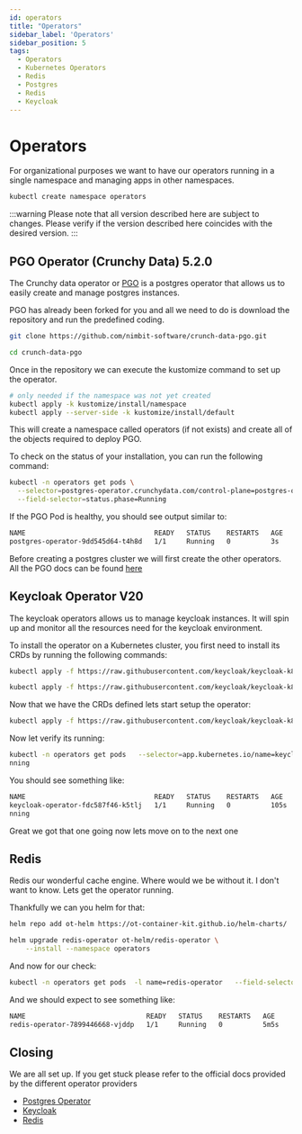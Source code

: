 ```yaml
---
id: operators
title: "Operators"
sidebar_label: 'Operators'
sidebar_position: 5
tags:
  - Operators
  - Kubernetes Operators
  - Redis
  - Postgres
  - Redis
  - Keycloak
---
```

# Operators


For organizational purposes we want to have our operators running in a single namespace and managing apps in other namespaces. 

```bash title="create operator namespace"
kubectl create namespace operators
```

:::warning
Please note that all version described here are subject to changes. Please verify if the version described here coincides with the desired version.
:::


## PGO Operator (Crunchy Data) 5.2.0

The Crunchy data operator or [PGO](https://access.crunchydata.com/documentation/postgres-operator/v5/) is a postgres operator that allows us to easily create and manage postgres instances. 

PGO has already been forked for you and all we need to do is download the repository and run the predefined coding. 

```bash title="download repo"
git clone https://github.com/nimbit-software/crunch-data-pgo.git

cd crunch-data-pgo
```

Once in the repository we can execute the kustomize command to set up the operator.

```bash title="set up operator"
# only needed if the namespace was not yet created
kubectl apply -k kustomize/install/namespace  
kubectl apply --server-side -k kustomize/install/default
```

This will create a namespace called operators (if not exists) and create all of the objects required to deploy PGO.

To check on the status of your installation, you can run the following command:

```bash
kubectl -n operators get pods \
  --selector=postgres-operator.crunchydata.com/control-plane=postgres-operator \
  --field-selector=status.phase=Running
```

If the PGO Pod is healthy, you should see output similar to:
```bash
NAME                                READY   STATUS    RESTARTS   AGE
postgres-operator-9dd545d64-t4h8d   1/1     Running   0          3s
```

Before creating a postgres cluster we will first create the other operators. All the PGO docs can be found [here](https://access.crunchydata.com/documentation/postgres-operator/v5/quickstart/)



## Keycloak Operator V20

The keycloak operators allows us to manage keycloak instances. It will spin up and monitor all the resources need for the keycloak environment. 

To install the operator on a Kubernetes cluster, you first need to install its CRDs by running the following commands:

```bash title="Keycloak CRD"
kubectl apply -f https://raw.githubusercontent.com/keycloak/keycloak-k8s-resources/20.0.0/kubernetes/keycloaks.k8s.keycloak.org-v1.yml

kubectl apply -f https://raw.githubusercontent.com/keycloak/keycloak-k8s-resources/20.0.0/kubernetes/keycloakrealmimports.k8s.keycloak.org-v1.yml
```

Now that we have the CRDs defined lets start setup the operator:
```bash 
kubectl apply -f https://raw.githubusercontent.com/keycloak/keycloak-k8s-resources/20.0.0/kubernetes/kubernetes.yml -n operators
```

Now let verify its running: 
```bash 
kubectl -n operators get pods   --selector=app.kubernetes.io/name=keycloak-operator   --field-selector=status.phase=Ru
nning
```

You should see something like: 
```bash 
NAME                                READY   STATUS    RESTARTS   AGE
keycloak-operator-fdc587f46-k5tlj   1/1     Running   0          105s
nning
```
Great we got that one going now lets move on to the next one

## Redis

Redis our wonderful cache engine. Where would we be without it. I don't want to know. Lets get the operator running. 

Thankfully we can you helm for that: 
```bash title=Redis
helm repo add ot-helm https://ot-container-kit.github.io/helm-charts/

helm upgrade redis-operator ot-helm/redis-operator \
    --install --namespace operators

```

And now for our check: 
```bash 
kubectl -n operators get pods  -l name=redis-operator   --field-selector=status.phase=Running
```

And we should expect to see something like:
```bash
NAME                              READY   STATUS    RESTARTS   AGE
redis-operator-7899446668-vjddp   1/1     Running   0          5m5s
```

## Closing


We are all set up. If you get stuck please refer to the official docs provided by the different operator providers

- [Postgres Operator](https://access.crunchydata.com/documentation/postgres-operator/v5/)
- [Keycloak](https://www.keycloak.org/guides#operator)
- [Redis](https://ot-container-kit.github.io/redis-operator/)